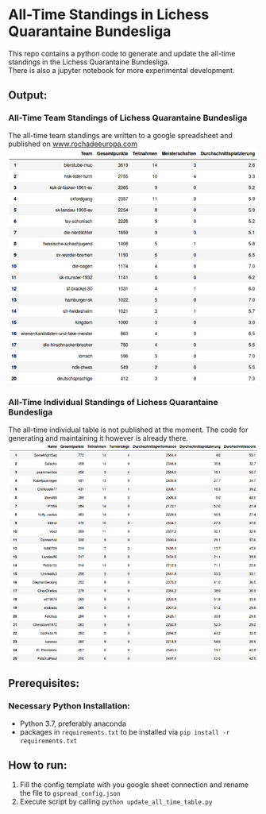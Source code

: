 # All-Time Standings in Lichess Quarantaine Bundesliga

This repo contains a python code to generate and update the all-time standings in the Lichess Quarantaine Bundesliga.  
There is also a jupyter notebook for more experimental development.

## Output:
### All-Time Team Standings of Lichess Quarantaine Bundesliga
The all-time team standings are written to a google spreadsheet and published on www.rochadeeuropa.com
![Teams Table](resources/alltime_table_teams.png)
### All-Time Individual Standings of Lichess Quarantaine Bundesliga
The all-time individual table is not published at the moment. 
The code for generating and maintaining it however is already there.
![Players Table](resources/alltime_table_players.png)
## Prerequisites:
### Necessary Python Installation:
- Python 3.7, preferably anaconda
- packages in `requirements.txt` to be installed via `pip install -r requirements.txt`

## How to run:
1. Fill the config template with you google sheet connection and rename the file to `gspread_config.json`  
2. Execute script by calling `python update_all_time_table.py`
